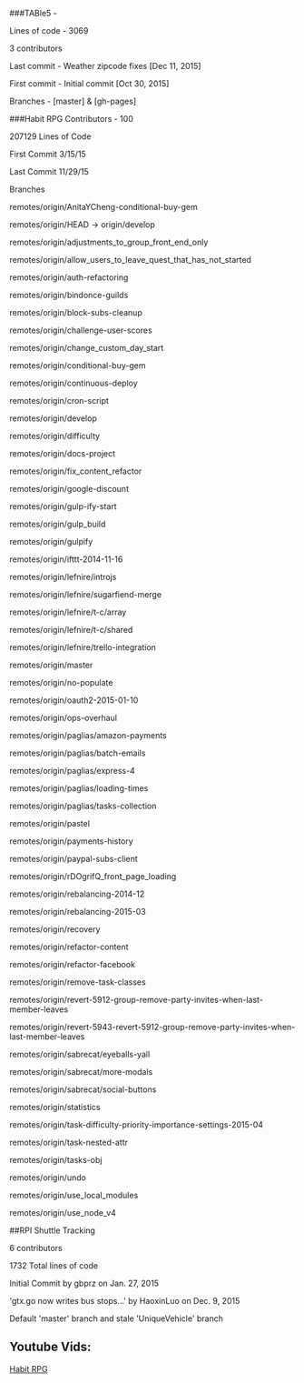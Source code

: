###TABle5 -

Lines of code - 3069

3 contributors

Last commit - Weather zipcode fixes [Dec 11, 2015]

First commit - Initial commit [Oct 30, 2015]

Branches - [master] & [gh-pages]

###Habit RPG Contributors - 100

207129 Lines of Code

First Commit 3/15/15

Last Commit 11/29/15

Branches

remotes/origin/AnitaYCheng-conditional-buy-gem

remotes/origin/HEAD -> origin/develop

remotes/origin/adjustments_to_group_front_end_only

remotes/origin/allow_users_to_leave_quest_that_has_not_started

remotes/origin/auth-refactoring

remotes/origin/bindonce-guilds

remotes/origin/block-subs-cleanup

remotes/origin/challenge-user-scores

remotes/origin/change_custom_day_start

remotes/origin/conditional-buy-gem

remotes/origin/continuous-deploy

remotes/origin/cron-script

remotes/origin/develop

remotes/origin/difficulty

remotes/origin/docs-project

remotes/origin/fix_content_refactor

remotes/origin/google-discount

remotes/origin/gulp-ify-start

remotes/origin/gulp_build

remotes/origin/gulpify

remotes/origin/ifttt-2014-11-16

remotes/origin/lefnire/introjs

remotes/origin/lefnire/sugarfiend-merge

remotes/origin/lefnire/t-c/array

remotes/origin/lefnire/t-c/shared

remotes/origin/lefnire/trello-integration

remotes/origin/master

remotes/origin/no-populate

remotes/origin/oauth2-2015-01-10

remotes/origin/ops-overhaul

remotes/origin/paglias/amazon-payments

remotes/origin/paglias/batch-emails

remotes/origin/paglias/express-4

remotes/origin/paglias/loading-times

remotes/origin/paglias/tasks-collection

remotes/origin/pastel

remotes/origin/payments-history

remotes/origin/paypal-subs-client

remotes/origin/rDOgrifQ_front_page_loading

remotes/origin/rebalancing-2014-12

remotes/origin/rebalancing-2015-03

remotes/origin/recovery

remotes/origin/refactor-content

remotes/origin/refactor-facebook

remotes/origin/remove-task-classes

remotes/origin/revert-5912-group-remove-party-invites-when-last-member-leaves

remotes/origin/revert-5943-revert-5912-group-remove-party-invites-when-last-member-leaves

remotes/origin/sabrecat/eyeballs-yall

remotes/origin/sabrecat/more-modals

remotes/origin/sabrecat/social-buttons

remotes/origin/statistics

remotes/origin/task-difficulty-priority-importance-settings-2015-04

remotes/origin/task-nested-attr

remotes/origin/tasks-obj

remotes/origin/undo

remotes/origin/use_local_modules

remotes/origin/use_node_v4

##RPI Shuttle Tracking

   6 contributors
   
   1732 Total lines of code
   
   Initial Commit by gbprz on Jan. 27, 2015
   
   'gtx.go now writes bus stops...' by HaoxinLuo on Dec. 9, 2015
   
   Default 'master' branch and stale 'UniqueVehicle' branch


## Youtube Vids:

[Habit RPG](https://www.youtube.com/watch?v=66lRJL7SjlQ&feature=youtu.be)

